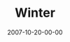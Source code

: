 ---
layout: message
category: message
series: "Seasons"
title: "Winter"
date: 2007-10-20-00-00
message_id: 462
audio: "http://s3.amazonaws.com/crossroads-media/media/legacy/mp3/Seasons_02_Winter_10_21_07_Brian_Tome.mp3"
audio-duration: "35:39"
explicit: "N"
---